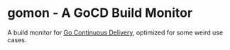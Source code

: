 # gomon - A GoCD Build Monitor

A build monitor for [Go Continuous Delivery](https://gocd.io/), optimized for some weird use cases.
